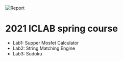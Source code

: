 ![Report](https://img.shields.io/badge/process-130nm-blue.svg)

# 2021 ICLAB spring course

- Lab1: Supper Mosfet Calculator
- Lab2: String Matching Engine
- Lab3: Sudoku